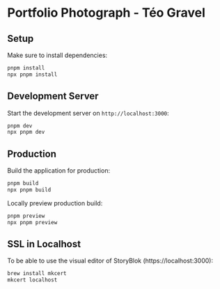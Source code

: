 # Portfolio Photograph - Téo Gravel

## Setup

Make sure to install dependencies:

```bash
pnpm install
npx pnpm install
```

## Development Server

Start the development server on `http://localhost:3000`:

```bash
pnpm dev
npx pnpm dev
```

## Production

Build the application for production:

```bash
pnpm build
npx pnpm build
```

Locally preview production build:

```bash
pnpm preview
npx pnpm preview
```

## SSL in Localhost

To be able to use the visual editor of StoryBlok (https://localhost:3000):

```bash
brew install mkcert
mkcert localhost
```
